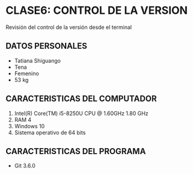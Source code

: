 # CLASE6: CONTROL DE LA VERSION
Revisión del control de la versión desde el terminal

## DATOS PERSONALES
- Tatiana Shiguango
- Tena
- Femenino
- 53 kg
## CARACTERISTICAS DEL COMPUTADOR
1. Intel(R) Core(TM) i5-8250U CPU @ 1.60GHz   1.80 GHz
2. RAM 4 
3. Windows 10
4. Sistema operativo de 64 bits
## CARACTERISTICAS DEL PROGRAMA
- Git 3.6.0
